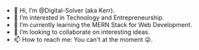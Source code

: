 - 👋 Hi, I’m @Digital-Solver (aka Kerr).
- 👀 I’m interested in Technology and Entrepreneurship.
- 🌱 I’m currently learning the MERN Stack for Web Development.
- 💞️ I’m looking to collaborate on interesting ideas.
- 📫 How to reach me: You can't at the moment 😜.

<!---
Digital-Solver/Digital-Solver is a ✨ special ✨ repository because its `README.md` (this file) appears on your GitHub profile.
You can click the Preview link to take a look at your changes.
--->
